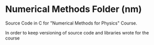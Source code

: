 # Numerical Methods Folder (nm)
Source Code in C for "Numerical Methods for Physics" Course. 

In order to keep versioning of source code and libraries wrote for the course
